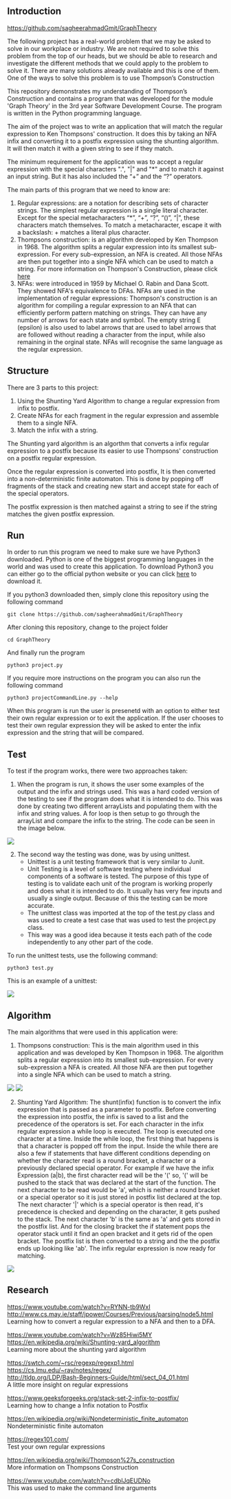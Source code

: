 Introduction
-------------------------------------------------------------------------------------------------------------------------------

https://github.com/sagheerahmadGmit/GraphTheory  

The following project has a real-world problem that we may be asked to solve in our workplace or industry. We are not required to solve this problem from the top of our heads, but we should be able to research and investigate the different methods that we could apply to the problem to solve it. There are many solutions already available and this is one of them. One of the ways to solve this problem is to use Thompson’s Construction  
  

This repository demonstrates my understanding of Thompson’s Construction and contains a program that was developed for the module 'Graph Theory' in the 3rd year Software Development Course. The program is written in the Python programming language.  
  

The aim of the project was to write an application that will match the regular expression to Ken Thompsons' construction. It does this by taking an NFA infix and converting it to a postfix expression using the shunting algorithm. It will then match it with a given string to see if they match.  
  

The minimum requirement for the application was to accept a regular expression with the special characters ".", "|" and "*" and to match it against an input string. But it has also included the “+” and the “?” operators.  
 
The main parts of this program that we need to know are:  

1.	Regular expressions: are a notation for describing sets of character strings. The simplest regular expression is a single literal character. Except for the special metacharacters “*”, “+”, “?”, “()”, “|”, these characters match themselves. To match a metacharacter, escape it with a backslash: + matches a literal plus character.
2.	Thompsons construction: is an algorithm developed by Ken Thompson in 1968. The algorithm splits a regular expression into its smallest sub-expression. For every sub-expression, an NFA is created. All those NFAs are then put together into a single NFA which can be used to match a string. For more information on Thompson's Construction, please click [here](https://en.wikipedia.org/wiki/Thompson%27s_construction)
3.	NFAs: were introduced in 1959 by Michael O. Rabin and Dana Scott. They showed NFA's equivalence to DFAs. NFAs are used in the implementation of regular expressions: Thompson's construction is an algorithm for compiling a regular expression to an NFA that can efficiently perform pattern matching on strings. They can have any number of arrows for each state and symbol. The empty string E (epsilon) is also used to label arrows that are used to label arrows that are followed without reading a character from the input, while also remaining in the orginal state. NFAs will recognise the same language as the regular expression.

Structure
----------------------------------------------------------------------------------------------------------

There are 3 parts to this project:

1. Using the Shunting Yard Algorithm to change a regular expression from infix to postfix.
2. Create NFAs for each fragment in the regular expression and assemble them to a single NFA.
3. Match the infix with a string.

The Shunting yard algorithm is an algorthm that converts a infix regular expression to a postfix because its easier to use Thompsons' construction on a postfix regular expression.

Once the regular expression is converted into postfix, It is then converted into a non-deterministic finite automaton. This is done by popping off fragments of the stack and creating new start and accept state for each of the special operators.

The postfix expression is then matched against a string to see if the string matches the given postfix expression.

  
Run
-------------------------------------------------------------------------------------------------------

In order to run this program we need to make sure we have Python3 downloaded. Python is one of the biggest programming languages in the world and was used to create this application. To download Python3 you can either go to the official python website or you can click [here](https://www.python.org/downloads/) to download it.  
  
If you python3 downloaded then, simply clone this repository using the following command

```
git clone https://github.com/sagheerahmadGmit/GraphTheory
```

After cloning this repository, change to the project folder

```
cd GraphTheory
```

And finally run the program

```
python3 project.py
```

If you require more instructions on the program you can also run the following command

```
python3 projectCommandLine.py --help
```
  
When this program is run the user is presenetd with an option to either test their own regular expression or to exit the application. If the user chooses to test their own regular expression they will be asked to enter the infix expression and the string that will be compared.

Test
----------------------------------------------------------------------------------------------
To test if the program works, there were two approaches taken:

1. When the program is run, it shows the user some examples of the output and the infix and strings used. This was a hard coded version of the testing to see if 
the program does what it is intended to do. This was done by creating two different arrayLists and populating them with the infix and string values. 
A for loop is then setup to go through the arrayList and compare the infix to the string. The code can be seen in the image below.

<img src="images/testing1.png">

2. The second way the testing was done, was by using unittest. 
	- Unittest is a unit testing framework that is very similar to Junit.
	- Unit Testing is a level of software testing where individual components of a software is tested. 
	  The purpose of this type of testing is to validate each unit of the program is working properly and 
	  does what it is intended to do. It usually has very few inputs and usually a single output. 
	  Because of this the testing can be more accurate.
	- The unittest class was imported at the top of the test.py class and was used to create a test case that was used to test the project.py class.
	- This way was a good idea because it tests each path of the code independently to any other part of the code.

To run the unittest tests, use the following command:

```
python3 test.py
```

This is an example of a unittest:

<img src="images/testing2.png">

Algorithm
-----------------------------------------------------------------------------------------
The main algorithms that were used in this application were:

1. Thompsons construction: This is the main algorithm used in this application and was developed by Ken Thompson in 1968. The algorithm splits a 
regular expression into its smallest sub-expression. For every sub-expression a NFA is created. 
All those NFA are then put together into a single NFA which can be used to match a string. 

<img src="images/thompson.jpg">
<img src="images/thompson2.jpg">

2. Shunting Yard Algorithm: The shunt(infix) function is to convert the infix expression that is passed as a parameter to postfix. Before converting 
the expression into postfix, the infix is saved to a list and the precedence of the operators is set. For each character in the infix regular expression a while loop is executed.
The loop is executed one character at a time. Inside the while loop, the first thing that happens is that a character is popped off from the input.
Inside the while there are also a few if statements that have different conditions depending on whether the character read is a round bracket, 
a character or a previously declared special operator. For example if we have the infix Expression (a|b), the first character read will be the 
'(' so, '(' will be pushed to the stack that was declared at the start of the function. The next character to be read would be 'a', which is 
neither a round bracket or a special operator so it is just stored in postfix list declared at the top. The next character '|' which is a special operator 
is then read, it's precedence is checked and depending on the character, it gets pushed to the stack. The next character 'b' is the same as 'a' and gets stored
in the postfix list. And for the closing bracket the if statement pops the operator stack until it find an open bracket and it gets rid of the open bracket.
The postfix list is then converted to a string and the the postfix ends up looking like 'ab'. The infix regular expression is now ready for matching.

<img src="images/shunting.jpg">


Research
---------------------------------------------------------------------------------------------
https://www.youtube.com/watch?v=RYNN-tb9WxI  
http://www.cs.may.ie/staff/jpower/Courses/Previous/parsing/node5.html  
Learning how to convert a regular expression to a NFA and then to a DFA.  
  
https://www.youtube.com/watch?v=Wz85Hiwi5MY  
https://en.wikipedia.org/wiki/Shunting-yard_algorithm  
Learning more about the shunting yard algorithm  
  
https://swtch.com/~rsc/regexp/regexp1.html  
https://cs.lmu.edu/~ray/notes/regex/  
http://tldp.org/LDP/Bash-Beginners-Guide/html/sect_04_01.html  
A little more insight on regular expressions  
  
https://www.geeksforgeeks.org/stack-set-2-infix-to-postfix/  
Learning how to change a Infix notation to Postfix  
  
https://en.wikipedia.org/wiki/Nondeterministic_finite_automaton  
Nondeterministic finite automaton  
  
https://regex101.com/  
Test your own regular expressions  
  
https://en.wikipedia.org/wiki/Thompson%27s_construction  
More information on Thompsons Construction  
  
https://www.youtube.com/watch?v=cdblJqEUDNo  
This was used to make the command line arguments
